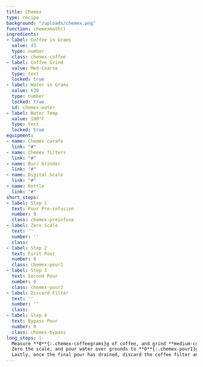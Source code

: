 ```yaml
---
title: Chemex
type: recipe
background: "/uploads/chemex.png"
function: chemexmath()
ingredients:
- label: Coffee in Grams
  value: 45
  type: number
  class: chemex-coffee
- label: Coffee Grind
  value: Med-Coarse
  type: text
  locked: true
- label: Water in Grams
  value: 630
  type: number
  locked: true
  id: chemex-water
- label: Water Temp
  value: 190°F
  type: text
  locked: true
equipment:
- name: Chemex carafe
  link: "#"
- name: Chemex filters
  link: "#"
- name: Burr Grinder
  link: "#"
- name: Digital Scale
  link: "#"
- name: Kettle
  link: "#"
short_steps:
- label: Step 1
  text: Pour Pre-infusion
  number: 0
  class: chemex-preinfuse
- label: Zero Scale
  text: ''
  number: ''
  class: 
- label: Step 2
  text: First Pour
  number: 0
  class: chemex-pour1
- label: Step 3
  text: Second Pour
  number: 0
  class: chemex-pour2
- label: Discard Filter
  text: ''
  number: ''
  class: 
- label: Step 4
  text: Bypass Pour
  number: 0
  class: chemex-bypass
long_steps: |-
  Measure **0**{:.chemex-coffeegrams}g of coffee, and grind **medium-coarse**. Bring **0**{:.chemex-water}g of water to a boil (or 190°f). Rinse filter, place grounds in top of chemex and pour a preinfusion of **0**{:.chemex-water}g. Wait 15-30 seconds.
  Zero the scale, and pour water over grounds to **0**{:.chemex-pour1}g in a circlular motion. Once the previous pour has drained, continue pouring to **0**{:.chemex-pour2}g.
  Lastly, once the final pour has drained, discard the coffee filter and add a **0**{:.chemex-bypass}g bypass pour directly into the brewed coffee.
---
```


